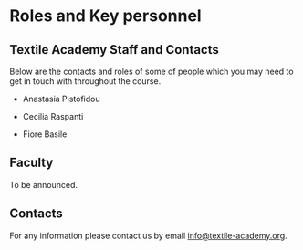 # Roles and Key personnel
## Textile Academy Staff and Contacts

Below are the contacts and roles of some of people which you may need to get in touch with throughout the course.  

- Anastasia Pistofidou

- Cecilia Raspanti

- Fiore Basile

## Faculty

To be announced.

## Contacts

For any information please contact us by email [info@textile-academy.org](mailto:info@textile-academy.org).
